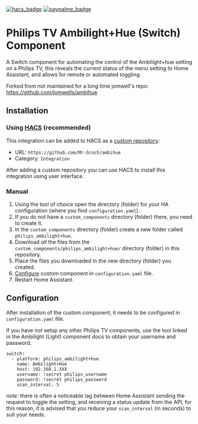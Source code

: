 [![hacs_badge](https://img.shields.io/badge/HACS-Custom-orange.svg)](https://github.com/custom-components/hacs)
[![paypalme_badge](https://img.shields.io/badge/Donate-PayPal-0070ba?style=flat)](https://paypal.me/MrGroch)

# Philips TV Ambilight+Hue (Switch) Component
A Switch component for automating the control of the Ambilight+hue setting on a Philips TV, this reveals the current status of the menu setting to Home Assistant, and allows for remote or automated toggling.

Forked from not maintained for a long time jomwell's repo:
https://github.com/jomwells/ambihue

## Installation

### Using [HACS](https://hacs.xyz/) (recommended)

This integration can be added to HACS as a [custom repository](https://hacs.xyz/docs/faq/custom_repositories):
* URL: `https://github.com/Mr-Groch/ambihue`
* Category: `Integration`

After adding a custom repository you can use HACS to install this integration using user interface.

### Manual

1. Using the tool of choice open the directory (folder) for your HA configuration (where you find `configuration.yaml`).
2. If you do not have a `custom_components` directory (folder) there, you need to create it.
3. In the `custom_components` directory (folder) create a new folder called `philips_ambilight+hue`.
4. Download _all_ the files from the `custom_components/philips_ambilight+hue/` directory (folder) in this repository.
5. Place the files you downloaded in the new directory (folder) you created.
6. [Configure](#Configuration) custom component in `configuration.yaml` file.
7. Restart Home Assistant.

## Configuration

After installation of the custom component, it needs to be configured in `configuration.yaml` file.

If you have not setup any other Philips TV components, use the tool linked in the Ambilight (Light) component docs to obtain your username and password.
```
switch:
  - platform: philips_ambilight+hue
    name: Ambilight+Hue
    host: 192.168.1.XXX
    username: !secret philips_username
    password: !secret philips_password
    scan_interval: 5
```

*note:* there is often a noticeable lag between Home Assistant sending the request to toggle the setting, and receiving a status update from the API, for this reason, it is advised that you reduce your `scan_interval` (in seconds) to suit your needs.


